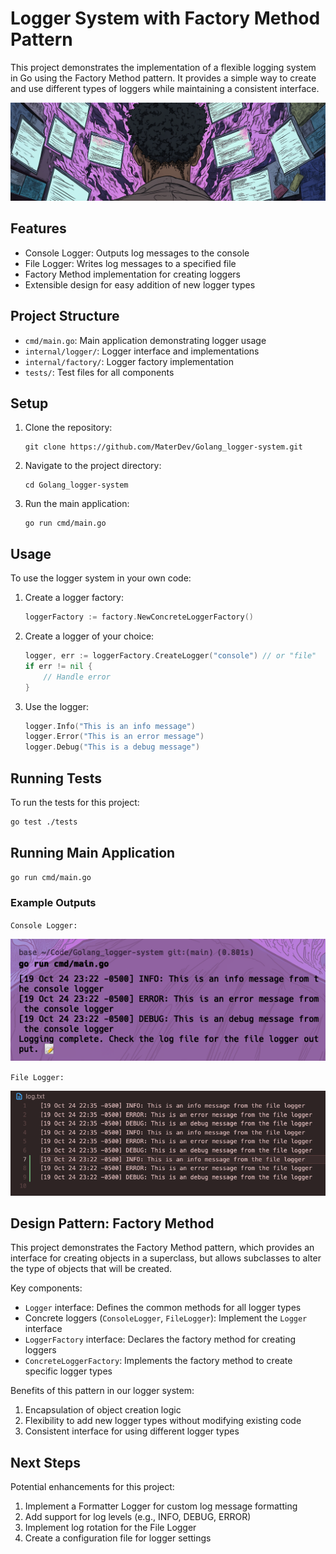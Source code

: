 # Logger System with Factory Method Pattern

This project demonstrates the implementation of a flexible logging system in Go using the Factory Method pattern. It provides a simple way to create and use different types of loggers while maintaining a consistent interface.

![cover](./images/cover.png)

## Features

- Console Logger: Outputs log messages to the console
- File Logger: Writes log messages to a specified file
- Factory Method implementation for creating loggers
- Extensible design for easy addition of new logger types

## Project Structure

- `cmd/main.go`: Main application demonstrating logger usage
- `internal/logger/`: Logger interface and implementations
- `internal/factory/`: Logger factory implementation
- `tests/`: Test files for all components

## Setup

1. Clone the repository:
   ```
   git clone https://github.com/MaterDev/Golang_logger-system.git
   ```

2. Navigate to the project directory:
   ```
   cd Golang_logger-system
   ```

3. Run the main application:
   ```
   go run cmd/main.go
   ```

## Usage

To use the logger system in your own code:

1. Create a logger factory:
   ```go
   loggerFactory := factory.NewConcreteLoggerFactory()
   ```

2. Create a logger of your choice:
   ```go
   logger, err := loggerFactory.CreateLogger("console") // or "file"
   if err != nil {
       // Handle error
   }
   ```

3. Use the logger:
   ```go
   logger.Info("This is an info message")
   logger.Error("This is an error message")
   logger.Debug("This is a debug message")
   ```

## Running Tests

To run the tests for this project:

```bash
go test ./tests
```

## Running Main Application

```bash
go run cmd/main.go
```

### Example Outputs

`Console Logger:`

![Console Logger Screenshot](./images/consolelogger.png)

`File Logger:`

![File Logger Screenshot](./images/filelogger.png)

## Design Pattern: Factory Method

This project demonstrates the Factory Method pattern, which provides an interface for creating objects in a superclass, but allows subclasses to alter the type of objects that will be created. 

Key components:

- `Logger` interface: Defines the common methods for all logger types
- Concrete loggers (`ConsoleLogger`, `FileLogger`): Implement the `Logger` interface
- `LoggerFactory` interface: Declares the factory method for creating loggers
- `ConcreteLoggerFactory`: Implements the factory method to create specific logger types

Benefits of this pattern in our logger system:

1. Encapsulation of object creation logic
2. Flexibility to add new logger types without modifying existing code
3. Consistent interface for using different logger types

## Next Steps

Potential enhancements for this project:

1. Implement a Formatter Logger for custom log message formatting
2. Add support for log levels (e.g., INFO, DEBUG, ERROR)
3. Implement log rotation for the File Logger
4. Create a configuration file for logger settings
